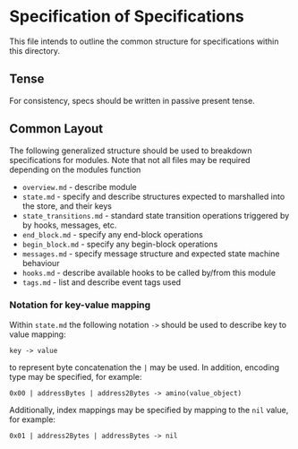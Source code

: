 # Specification of Specifications

This file intends to outline the common structure for specifications within
this directory. 

## Tense

For consistency, specs should be written in passive present tense.

## Common Layout

The following generalized structure should be used to breakdown specifications
for modules. Note that not all files may be required depending on the modules 
function

 - `overview.md` - describe module
 - `state.md` - specify and describe structures expected to marshalled into the store, and their keys
 - `state_transitions.md` - standard state transition operations triggered by by hooks, messages, etc. 
 - `end_block.md` - specify any end-block operations
 - `begin_block.md` - specify any begin-block operations
 - `messages.md` - specify message structure and expected state machine behaviour 
 - `hooks.md` - describe available hooks to be called by/from this module 
 - `tags.md` - list and describe event tags used

### Notation for key-value mapping

Within `state.md` the following notation `->` should be used to describe key to
value mapping:

```
key -> value 
```

to represent byte concatenation the `|` may be used. In addition, encoding
type may be specified, for example:

```
0x00 | addressBytes | address2Bytes -> amino(value_object) 
```

Additionally, index mappings may be specified by mapping to the `nil` value, for example:

```
0x01 | address2Bytes | addressBytes -> nil
```
